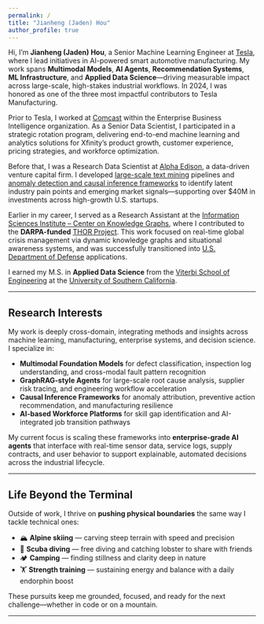 ```yaml
---
permalink: /
title: "Jianheng (Jaden) Hou"
author_profile: true
---
```


Hi, I’m **Jianheng (Jaden) Hou**, a Senior Machine Learning Engineer at [Tesla](https://www.tesla.com/AI), where I lead initiatives in AI-powered smart automotive manufacturing. My work spans **Multimodal Models**, **AI Agents**, **Recommendation Systems**, **ML Infrastructure**, and **Applied Data Science**—driving measurable impact across large-scale, high-stakes industrial workflows. In 2024, I was honored as one of the three most impactful contributors to Tesla Manufacturing.

Prior to Tesla, I worked at [Comcast](https://www.xfinity.com/overview) within the Enterprise Business Intelligence organization. As a Senior Data Scientist, I participated in a strategic rotation program, delivering end-to-end machine learning and analytics solutions for Xfinity’s product growth, customer experience, pricing strategies, and workforce optimization.

Before that, I was a Research Data Scientist at [Alpha Edison](https://www.alphaedison.com/), a data-driven venture capital firm. I developed [large-scale text mining](https://jianhenghou.github.io/Medical-Sieve/) pipelines and [anomaly detection and causal inference frameworks](https://jianhenghou.github.io/consumption-tracking-and-causal-analysis/) to identify latent industry pain points and emerging market signals—supporting over $40M in investments across high-growth U.S. startups.

Earlier in my career, I served as a Research Assistant at the [Information Sciences Institute – Center on Knowledge Graphs](https://www.isi.edu/centers-ckg/), where I contributed to the **DARPA-funded** [THOR Project](https://usc-isi-i2.github.io/thor/). This work focused on real-time global crisis management via dynamic knowledge graphs and situational awareness systems, and was successfully transitioned into [U.S. Department of Defense](https://www.defense.gov/) applications.

I earned my M.S. in **Applied Data Science** from the [Viterbi School of Engineering](https://viterbischool.usc.edu/) at the [University of Southern California](https://www.usc.edu/).



---

## Research Interests
My work is deeply cross-domain, integrating methods and insights across machine learning, manufacturing, enterprise systems, and decision science. I specialize in:

<ul>
  <li><strong>Multimodal Foundation Models</strong> for defect classification, inspection log understanding, and cross-modal fault pattern recognition</li>
  <li><strong>GraphRAG-style Agents</strong> for large-scale root cause analysis, supplier risk tracing, and engineering workflow acceleration</li>
  <li><strong>Causal Inference Frameworks</strong> for anomaly attribution, preventive action recommendation, and manufacturing resilience</li>
  <li><strong>AI-based Workforce Platforms</strong> for skill gap identification and AI-integrated job transition pathways</li>
</ul>

My current focus is scaling these frameworks into **enterprise-grade AI agents** that interface with real-time sensor data, service logs, supply contracts, and user behavior to support explainable, automated decisions across the industrial lifecycle.

---

## Life Beyond the Terminal

Outside of work, I thrive on **pushing physical boundaries** the same way I tackle technical ones:

- 🏔️ **Alpine skiing** — carving steep terrain with speed and precision  
- 🌊 **Scuba diving** — free diving and catching lobster to share with friends  
- 🏕️ **Camping** — finding stillness and clarity deep in nature  
- 🏋️ **Strength training** — sustaining energy and balance with a daily endorphin boost  

These pursuits keep me grounded, focused, and ready for the next challenge—whether in code or on a mountain.

---
